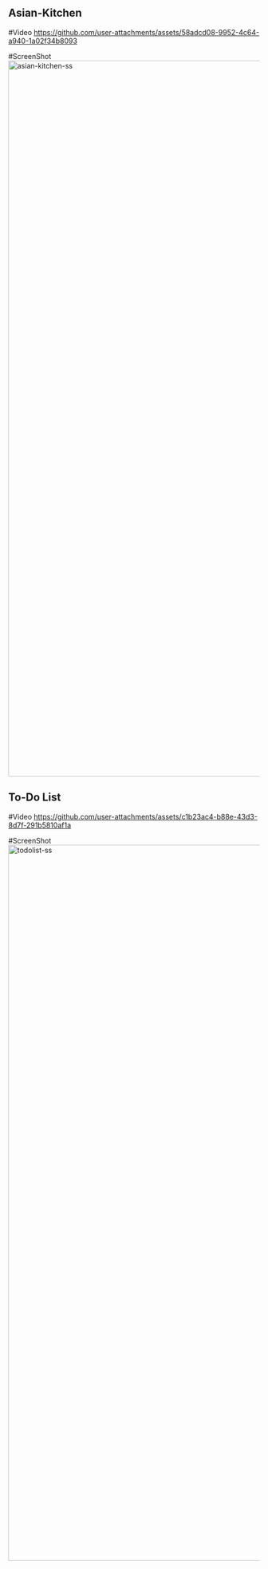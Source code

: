 ## Asian-Kitchen

#Video
https://github.com/user-attachments/assets/58adcd08-9952-4c64-a940-1a02f34b8093

#ScreenShot
<img width="1437" alt="asian-kitchen-ss" src="https://github.com/user-attachments/assets/413b82b0-4d78-4e4e-8308-7c278953fa29">


## To-Do List

#Video
https://github.com/user-attachments/assets/c1b23ac4-b88e-43d3-8d7f-291b5810af1a

#ScreenShot
<img width="1437" alt="todolist-ss" src="https://github.com/user-attachments/assets/c6a059ca-9bd6-4773-b17a-5aa34fc4111c">
